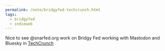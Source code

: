 ```yaml
---
permalink: /note/bridgyfed-techcrunch.html
tags:
  - bridgyfed
  - indieweb
---
```


Nice to see @snarfed.org work on Bridgy Fed working with Mastodon and Bluesky in [TechCrunch](https://techcrunch.com/2024/06/05/bluesky-and-mastodon-users-can-now-talk-to-each-other-with-bridgy-fed/)  

<a class="u-bridgy-fed" href="https://fed.brid.gy/" hidden="from-humans"></a>
<a class="u-bridgy" href="https://brid.gy/publish/bluesky"></a>
